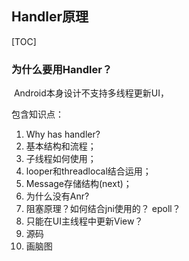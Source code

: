 ## Handler原理

[TOC]

> 

### 为什么要用Handler？

​	Android本身设计不支持多线程更新UI，



包含知识点：

1. Why has handler?
2. 基本结构和流程；
3. 子线程如何使用；
4. looper和threadlocal结合运用；
5. Message存储结构(next)；
6. 为什么没有Anr?
7. 阻塞原理？如何结合jni使用的？ epoll？
8. 只能在UI主线程中更新View？
9. 源码
10. 画脑图

